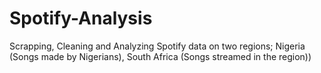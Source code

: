 # Spotify-Analysis
Scrapping, Cleaning and Analyzing Spotify data on two regions; Nigeria (Songs made by Nigerians), South Africa (Songs streamed in the region)) 
